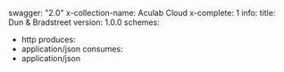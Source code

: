 swagger: "2.0"
x-collection-name: Aculab Cloud
x-complete: 1
info:
  title: Dun & Bradstreet
  version: 1.0.0
schemes:
- http
produces:
- application/json
consumes:
- application/json
